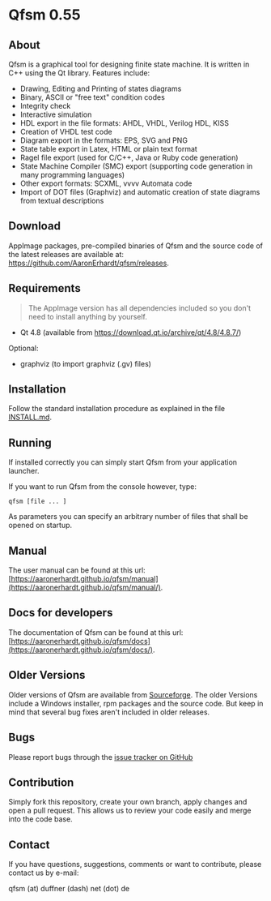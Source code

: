 Qfsm 0.55
=========

About
-----
Qfsm is a graphical tool for designing finite state machine.
It is written in C++ using the Qt library.
Features include:

- Drawing, Editing and Printing of states diagrams
- Binary, ASCII or "free text" condition codes
- Integrity check
- Interactive simulation
- HDL export in the file formats: AHDL, VHDL, Verilog HDL, KISS
- Creation of VHDL test code
- Diagram export in the formats: EPS, SVG and PNG
- State table export in Latex, HTML or plain text format
- Ragel file export (used for C/C++, Java or Ruby code generation)
- State Machine Compiler (SMC) export (supporting code generation in many programming languages)
- Other export formats: SCXML, vvvv Automata code
- Import of DOT files (Graphviz) and automatic creation of state diagrams from textual descriptions


Download
--------
AppImage packages, pre-compiled binaries of Qfsm and the source code of the latest releases are available at: https://github.com/AaronErhardt/qfsm/releases.


Requirements
------------

> The AppImage version has all dependencies included so you don't need to install anything by yourself.

- Qt 4.8 (available from https://download.qt.io/archive/qt/4.8/4.8.7/)

Optional:

- graphviz  (to import graphviz (.gv) files)

Installation
------------
Follow the standard installation procedure as explained in the file [INSTALL.md](https://github.com/AaronErhardt/qfsm/blob/master/INSTALL.md).


Running
-------
If installed correctly you can simply start Qfsm from your application launcher.

If you want to run Qfsm from the console however, type:

`qfsm [file ... ]`

As parameters you can specify an arbitrary number of files that
shall be opened on startup.


Manual
------
The user manual can be found at this url: [https://aaronerhardt.github.io/qfsm/manual](https://aaronerhardt.github.io/qfsm/manual/).


Docs for developers
-------------------
The documentation of Qfsm can be found at this url: [https://aaronerhardt.github.io/qfsm/docs](https://aaronerhardt.github.io/qfsm/docs/).


Older Versions
--------------
Older versions of Qfsm are available from [Sourceforge](https://sourceforge.net/projects/qfsm/). The older Versions include a Windows installer, rpm packages and the source code. But keep in mind that several bug fixes aren't included in older releases.


Bugs
----
Please report bugs through the [issue tracker on GitHub](https://github.com/AaronErhardt/qfsm)


Contribution
-------
Simply fork this repository, create your own branch, apply changes and open a pull request. This allows us to review your code easily and merge into the code base.


Contact
-------
If you have questions, suggestions, comments or want to contribute, please contact us by e-mail:

qfsm (at) duffner (dash) net (dot) de
